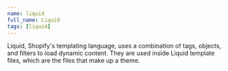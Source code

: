 ```yaml
---
name: liquid
full_name: Liquid
tags: [liquid]
---
```

Liquid, Shopify's templating language, uses a combination of tags, objects, and filters to load dynamic content. They are used inside Liquid template files, which are the files that make up a theme.